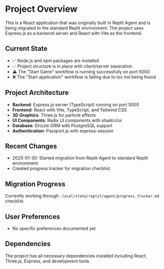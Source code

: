 # Project Overview

This is a React application that was originally built in Replit Agent and is being migrated to the standard Replit environment. The project uses Express.js as a backend server and React with Vite as the frontend.

## Current State
- ✅ Node.js and npm packages are installed
- ✅ Project structure is in place with client/server separation
- ⚠️ The "Start Game" workflow is running successfully on port 5000
- ❌ The "Start application" workflow is failing due to tsx not being found

## Project Architecture
- **Backend**: Express.js server (TypeScript) running on port 5000
- **Frontend**: React with Vite, TypeScript, and Tailwind CSS
- **3D Graphics**: Three.js for particle effects
- **UI Components**: Radix UI components with shadcn/ui
- **Database**: Drizzle ORM with PostgreSQL support
- **Authentication**: Passport.js with express-session

## Recent Changes
- 2025-01-30: Started migration from Replit Agent to standard Replit environment
- Created progress tracker for migration checklist

## Migration Progress
Currently working through `.local/state/replit/agent/progress_tracker.md` checklist.

## User Preferences
- No specific preferences documented yet

## Dependencies
The project has all necessary dependencies installed including React, Three.js, Express, and development tools.
